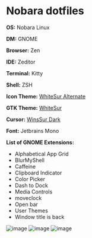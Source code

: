 # Nobara dotfiles

**OS:** Nobara Linux

**DM:** GNOME

**Browser:** Zen

**IDE:** Zeditor

**Terminal:** Kitty

**Shell:** ZSH

**Icon Theme:** [WhiteSur Alternate](https://github.com/vinceliuice/WhiteSur-icon-theme)

**GTK Theme:** [WhiteSur](https://github.com/vinceliuice/WhiteSur-gtk-theme)

**Cursor:** [WinsSur Dark](https://github.com/yeyushengfan258/WinSur-dark-cursors)

**Font:** Jetbrains Mono

**List of GNOME Extensions:**
- Alphabetical App Grid
- BlurMyShell
- Caffeine
- Clipboard Indicator
- Color Picker
- Dash to Dock
- Media Controls
- moveclock
- Open bar
- User Themes
- Window title is back

![image](https://github.com/user-attachments/assets/becf32a7-ef17-4982-b384-458de444bc4d)
![image](https://github.com/user-attachments/assets/2622ddf7-b3a9-4bf6-83ad-f1827b93569b)
![image](https://github.com/user-attachments/assets/e30c4b84-9280-4fcd-8ef4-5f16608b1944)






